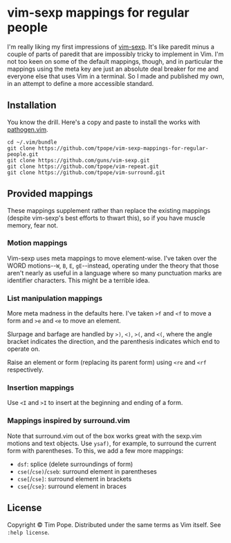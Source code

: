 # vim-sexp mappings for regular people

I'm really liking my first impressions of [vim-sexp][].  It's like paredit
minus a couple of parts of paredit that are impossibly tricky to implement in
Vim.  I'm not too keen on some of the default mappings, though, and in
particular the mappings using the meta key are just an absolute deal breaker
for me and everyone else that uses Vim in a terminal.  So I made and published
my own, in an attempt to define a more accessible standard.

[vim-sexp]: https://github.com/guns/vim-sexp

## Installation

You know the drill.  Here's a copy and paste to install the works with
[pathogen.vim](https://github.com/tpope/vim-pathogen).

    cd ~/.vim/bundle
    git clone https://github.com/tpope/vim-sexp-mappings-for-regular-people.git
    git clone https://github.com/guns/vim-sexp.git
    git clone https://github.com/tpope/vim-repeat.git
    git clone https://github.com/tpope/vim-surround.git

## Provided mappings

These mappings supplement rather than replace the existing mappings (despite
vim-sexp's best efforts to thwart this), so if you have muscle memory, fear
not.

### Motion mappings

Vim-sexp uses meta mappings to move element-wise.  I've taken over the WORD
motions--`W`, `B`, `E`, `gE`--instead, operating under the theory that those
aren't nearly as useful in a language where so many punctuation marks are
identifier characters.  This might be a terrible idea.

### List manipulation mappings

More meta madness in the defaults here.  I've taken `>f` and `<f` to move a
form and `>e` and `<e` to move an element.

Slurpage and barfage are handled by `>)`, `<)`, `>(`, and `<(`, where the
angle bracket indicates the direction, and the parenthesis indicates which end
to operate on.

Raise an element or form (replacing its parent form) using `<re` and `<rf` respectively.

### Insertion mappings

Use `<I` and `>I` to insert at the beginning and ending of a form.

### Mappings inspired by surround.vim

Note that surround.vim out of the box works great with the sexp.vim motions
and text objects.  Use `ysaf)`, for example, to surround the current form with
parentheses.  To this, we add a few more mappings:

* `dsf`: splice (delete surroundings of form)
* `cse(`/`cse)`/`cseb`: surround element in parentheses
* `cse[`/`cse]`: surround element in brackets
* `cse{`/`cse}`: surround element in braces

## License

Copyright © Tim Pope.  Distributed under the same terms as Vim itself.
See `:help license`.

